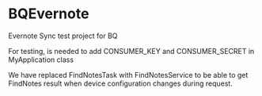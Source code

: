 # BQEvernote
Evernote Sync test project for BQ


For testing, is needed to add CONSUMER_KEY and CONSUMER_SECRET in MyApplication class

We have replaced FindNotesTask with FindNotesService to be able to get FindNotes result when device configuration changes during request.
